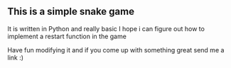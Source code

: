 <h2>This is a simple snake game</h2>
It is written in Python and really basic
I hope i can figure out how to implement a restart function in the game
<p>
Have fun modifying it and if you come up with something great send me a link :)
